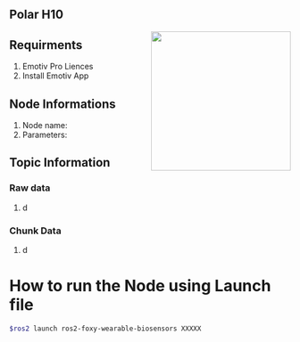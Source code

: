 ## Polar H10

<img align="right" width="250" src="https://github.com/SMARTlab-Purdue/ros2-foxy-wearable-biosensors/blob/master/media/img/Polar-H10.jpg">


## Requirments
1) Emotiv Pro Liences
2) Install Emotiv App


## Node Informations
1) Node name:
2) Parameters:

## Topic Information
### Raw data
1) d

### Chunk Data
1) d


# How to run the Node using Launch file

```bash
$ros2 launch ros2-foxy-wearable-biosensors XXXXX
```
